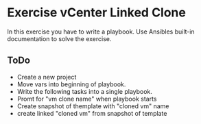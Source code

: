 
# Exercise vCenter Linked Clone
In this exercise you have to write a playbook.
Use Ansibles built-in documentation to solve the exercise.

## ToDo
* Create a new project
* Move vars into beginning of playbook.
* Write the following tasks into a single playbook.
* Promt for "vm clone name" when playbook starts
* Create snapshot of themplate with "cloned vm" name
* create linked "cloned vm" from snapshot of template

<!--stackedit_data:
eyJoaXN0b3J5IjpbLTc4MTUzMjExNl19
-->